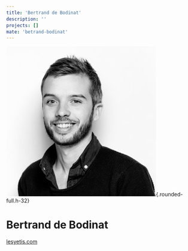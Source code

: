 ```yaml
---
title: 'Bertrand de Bodinat'
description: ''
projects: []
mate: 'betrand-bodinat'
---
```

![bertrand](/assets/team/betrand-bodinat/profile.jpeg){.rounded-full.h-32}
# Bertrand de Bodinat

[lesyetis.com](https://lesyetis.com)
